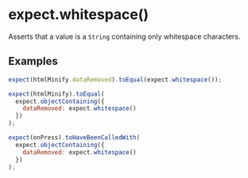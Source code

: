 # expect.whitespace()

Asserts that a value is a `String` containing only whitespace characters.

## Examples

```js
expect(htmlMinify.dataRemoved).toEqual(expect.whitespace());
```

```js
expect(htmlMinify).toEqual(
  expect.objectContaining({
    dataRemoved: expect.whitespace()
  })
);
```

```js
expect(onPress).toHaveBeenCalledWith(
  expect.objectContaining({
    dataRemoved: expect.whitespace()
  })
);
```

